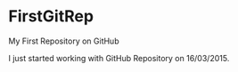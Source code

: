# FirstGitRep
My First Repository on GitHub

I just started working with GitHub Repository on 16/03/2015.
